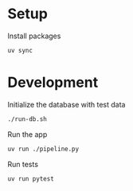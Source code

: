 # Setup

Install packages

```sh
uv sync
```

# Development

Initialize the database with test data

```sh
./run-db.sh
```

Run the app

```sh
uv run ./pipeline.py
```

Run tests

```sh
uv run pytest
```
